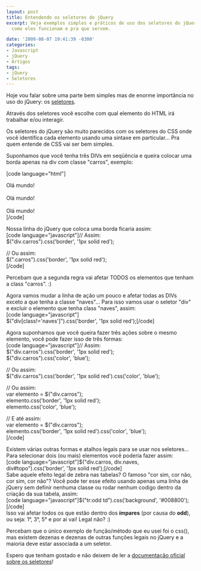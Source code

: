 ```yaml
---
layout: post
title: Entendendo os seletores do jQuery
excerpt: Veja exemplos simples e práticos de uso dos seletores do jQuery. Entenda
  como eles funcionam e pra que servem.

date: '2009-08-07 19:41:39 -0300'
categories:
- Javascript
- jQuery
- Artigos
tags:
- jQuery
- Seletores
---
```

<p>Hoje vou falar sobre uma parte bem simples mas de enorme importância no uso do jQuery: os <a href="http://api.jquery.com/category/selectors/" target="_blank">seletores</a>.</p>
<p>Através dos seletores você escolhe com qual elemento do HTML irá trabalhar e/ou interagir.</p>
<p>Os seletores do jQuery são muito parecidos com os seletores do CSS onde você identifica cada elemento usando uma sintaxe em particular... Pra quem entende de CSS vai ser bem simples.</p>
<p>Suponhamos que você tenha três DIVs em seqüência e queira colocar uma borda apenas na div com classe "carros", exemplo:</p>
<p>[code language="html"]<div>Olá mundo!</div><br />
<div class="carros">Olá mundo!</div><br />
<div class="naves">Olá mundo!</div>[/code]</p>
<p>Nossa linha do jQuery que coloca uma borda ficaria assim:<br />
[code language="javascript"]// Assim:<br />
$("div.carros").css('border', '1px solid red');</p>
<p>// Ou assim:<br />
$(".carros").css('border', '1px solid red');<br />
[/code]</p>
<p>Percebam que a segunda regra vai afetar TODOS os elementos que tenham a class "carros". :)</p>
<p>Agora vamos mudar a linha de ação um pouco e afetar todas as DIVs exceto a que tenha a classe "naves"... Para isso vamos usar o seletor "div" e excluir o elemento que tenha class "naves", assim:<br />
[code language="javascript"]<br />
$("div[class!='naves']").css('border', '1px solid red');[/code]</p>
<p>Agora suponhamos que você queira fazer três ações sobre o mesmo elemento, você pode fazer isso de três formas:<br />
[code language="javascript"]// Assim:<br />
$("div.carros").css('border', '1px solid red');<br />
$("div.carros").css('color', 'blue');</p>
<p>// Ou assim:<br />
$("div.carros").css('border', '1px solid red').css('color', 'blue');</p>
<p>// Ou assim:<br />
var elemento = $("div.carros");<br />
elemento.css('border', '1px solid red');<br />
elemento.css('color', 'blue');</p>
<p>// E até assim:<br />
var elemento = $("div.carros");<br />
elemento.css('border', '1px solid red').css('color', 'blue');<br />
[/code]</p>
<p>Existem várias outras formas e atalhos legais para se usar nos seletores... Para selecionar dois (ou mais) elementos você poderia fazer assim:<br />
[code language="javascript"]$("div.carros, div.naves, div#topo").css('border', '1px solid red');[/code]<br />
Sabe aquele efeito legal de zebra nas tabelas? O famoso "cor sim, cor não, cor sim, cor não"? Você pode ter esse efeito usando apenas uma linha de jQuery sem definir nenhuma classe ou rodar nenhum codigo dentro da criação da sua tabela, assim:<br />
[code language="javascript"]$("tr:odd td").css('background', '#008800');[/code]<br />
Isso vai afetar todos os <td> que estão dentro dos <strong><tr> ímpares</strong> (por causa do <strong>odd</strong>), ou seja: 1°, 3°, 5° e por aí vai! Legal não? :)</p>
<p>Percebam que o único exemplo de função/método que eu usei foi o css(), mas existem dezenas e dezenas de outras funções legais no jQuery e a maioria deve estar associada a um seletor.</p>
<p>Espero que tenham gostado e não deixem de ler a <a href="http://api.jquery.com/category/selectors/" target="_blank">documentação oficial sobre os seletores</a>!</p>

